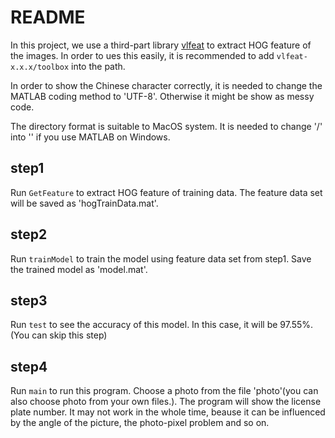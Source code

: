 # README

In this project, we use a third-part library [vlfeat](http://www.vlfeat.org/index.html) to extract HOG feature of the images. In order to ues this easily, it is recommended to add `vlfeat-x.x.x/toolbox` into the path.

In order to show the Chinese character correctly, it is needed to change the MATLAB coding method to 'UTF-8'. Otherwise it might be show as messy code.

The directory format is suitable to MacOS system. It is needed to change '/' into '\' if you use MATLAB on Windows.

## step1

Run `GetFeature` to extract HOG feature of training data. The feature data set will be saved as 'hogTrainData.mat'.
## step2

Run `trainModel` to train the model using feature data set from step1. Save the trained model as 'model.mat'.
## step3

Run `test` to see the accuracy of this model. In this case, it will be 97.55%.(You can skip this step)

## step4

Run `main` to run this program. Choose a photo from the file 'photo'(you can also choose photo from your own files.). The program will show the license plate number. It may not work in the whole time, beause it can be influenced by the angle of the picture, the photo-pixel problem and so on.


